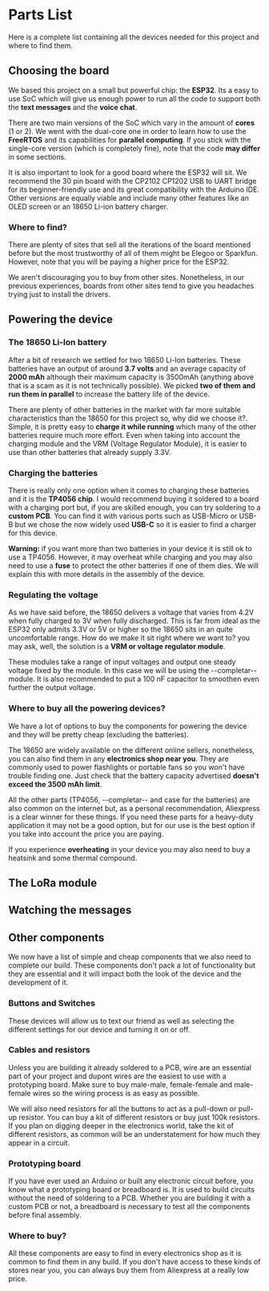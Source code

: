 # Parts List
Here is a complete list containing all the devices needed for this project and where to find them.

## Choosing the board
We based this project on a small but powerful chip: the **ESP32**. Its a easy to use SoC which will give us enough power to run all the code to support both the **text messages** and the **voice chat**.

There are two main versions of the SoC which vary in the amount of **cores** (1 or 2). We went with the dual-core one in order to learn how to use the **FreeRTOS** and its capabilities for **parallel computing**. If you stick with the single-core version (which is completely fine), note that the code **may differ** in some sections.

It is also important to look for a good board where the ESP32 will sit. We recommend the 30 pin board with the CP2102 CP1202 USB to UART bridge for its beginner-friendly use and its great compatibility with the Arduino IDE. Other versions are equally viable and include many other features like an OLED screen or an 18650 Li-ion battery charger.

### Where to find?
There are plenty of sites that sell all the iterations of the board mentioned before but the most trustworthy of all of them might be Elegoo or Sparkfun. However, note that you will be paying a higher price for the ESP32. 

We aren't discouraging you to buy from other sites. Nonetheless, in our previous experiences, boards from other sites tend to give you headaches trying just to install the drivers.  

## Powering the device

### The 18650 Li-Ion battery 
After a bit of research we settled for two 18650 Li-Ion batteries. These batteries have an output of around **3.7 volts** and an average capacity of **2000 mAh** although their maximum capacity is 3500mAh (anything above that is a scam as it is not technically possible). We picked **two of them and run them in parallel** to increase the battery life of the device. 

There are plenty of other batteries in the market with far more suitable characteristics than the 18650 for this project so, why did we choose it?. Simple, it is pretty easy to **charge it while running** which many of the other batteries require much more effort. Even when taking into account the charging module and the VRM (Voltage Regulator Module), it is easier to use than other batteries that already supply 3.3V. 

### Charging the batteries
There is really only one option when it comes to charging these batteries and it is the **TP4056 chip**. I would recommend buying it soldered to a board with a charging port but, if you are skilled enough, you can try soldering to a **custom PCB**. You can find it with various ports such as USB-Micro or USB-B but we chose the now widely used **USB-C** so it is easier to find a charger for this device.

**Warning:** if you want more than two batteries in your device it is still ok to use a TP4056. However, it may overheat while charging and you may also need to use a **fuse** to protect the other batteries if one of them dies. We will explain this with more details in the assembly of the device.

### Regulating the voltage 
As we have said before, the 18650 delivers a voltage that varies from 4.2V when fully charged to 3V when fully discharged. This is far from ideal as the ESP32 only admits 3.3V or 5V or higher so the 18650 sits in an quite uncomfortable range. How do we make it sit right where we want to? you may ask, well, the solution is a **VRM or voltage regulator module**.

These modules take a range of input voltages and output one steady voltage fixed by the module. In this case we will be using the --completar-- module. It is also recommended to put a 100 nF capacitor to smoothen even further the output voltage.

### Where to buy all the powering devices?
We have a lot of options to buy the components for powering the device and they will be pretty cheap (excluding the batteries).

The 18650 are widely available on the different online sellers, nonetheless, you can also find them in any **electronics shop near you**. They are commonly used to power flashlights or portable fans so you won't have trouble finding one. Just check that the battery capacity advertised **doesn't exceed the 3500 mAh limit**.

All the other parts (TP4056, --completar-- and case for the batteries) are also common on the internet but, as a personal recommendation, Aliexpress is a clear winner for these things. If you need these parts for a heavy-duty application it may not be a good option, but for our use is the best option if you take into account the price you are paying.

If you experience **overheating** in your device you may also need to buy a heatsink and some thermal compound.

## The LoRa module

## Watching the messages

## Other components
We now have a list of simple and cheap components that we also need to complete our build. These components don't pack a lot of functionality but they are essential and it will impact both the look of the device and the development of it. 

### Buttons and Switches
These devices will allow us to text our friend as well as selecting the different settings for our device and turning it on or off. 

### Cables and resistors
Unless you are building it already soldered to a PCB, wire are an essential part of your project and dupont wires are the easiest to use with a prototyping board. Make sure to buy male-male, female-female and male-female wires so the wiring process is as easy as possible.

We will also need resistors for all the buttons to act as a pull-down or pull-up resistor. You can buy a kit of different resistors or buy just 100k resistors. If you plan on digging deeper in the electronics world, take the kit of different resistors, as common will be an understatement for how much they appear in a circuit.

### Prototyping board
If you have ever used an Arduino or built any electronic circuit before, you know what a prototyping board or breadboard is. It is used to build circuits without the need of soldering to a PCB. Whether you are building it with a custom PCB or not, a breadboard is necessary to test all the components before final assembly. 

### Where to buy?
All these components are easy to find in every electronics shop as it is common to find them in any build. If you don't have access to these kinds of stores near you, you can always buy them from Aliexpress at a really low price. 